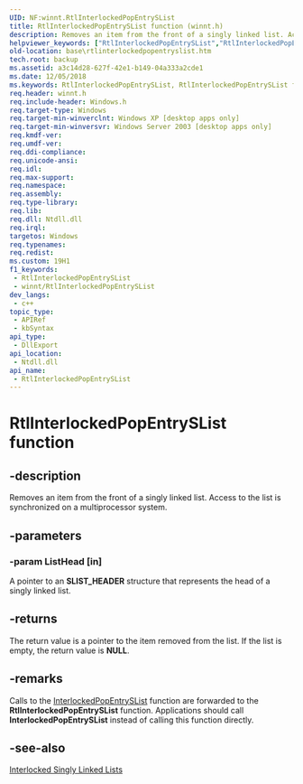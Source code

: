 ```yaml
---
UID: NF:winnt.RtlInterlockedPopEntrySList
title: RtlInterlockedPopEntrySList function (winnt.h)
description: Removes an item from the front of a singly linked list. Access to the list is synchronized on a multiprocessor system.
helpviewer_keywords: ["RtlInterlockedPopEntrySList","RtlInterlockedPopEntrySList function","base.rtlinterlockedpopentryslist","winnt/RtlInterlockedPopEntrySList"]
old-location: base\rtlinterlockedpopentryslist.htm
tech.root: backup
ms.assetid: a3c14d28-627f-42e1-b149-04a333a2cde1
ms.date: 12/05/2018
ms.keywords: RtlInterlockedPopEntrySList, RtlInterlockedPopEntrySList function, base.rtlinterlockedpopentryslist, winnt/RtlInterlockedPopEntrySList
req.header: winnt.h
req.include-header: Windows.h
req.target-type: Windows
req.target-min-winverclnt: Windows XP [desktop apps only]
req.target-min-winversvr: Windows Server 2003 [desktop apps only]
req.kmdf-ver: 
req.umdf-ver: 
req.ddi-compliance: 
req.unicode-ansi: 
req.idl: 
req.max-support: 
req.namespace: 
req.assembly: 
req.type-library: 
req.lib: 
req.dll: Ntdll.dll
req.irql: 
targetos: Windows
req.typenames: 
req.redist: 
ms.custom: 19H1
f1_keywords:
 - RtlInterlockedPopEntrySList
 - winnt/RtlInterlockedPopEntrySList
dev_langs:
 - c++
topic_type:
 - APIRef
 - kbSyntax
api_type:
 - DllExport
api_location:
 - Ntdll.dll
api_name:
 - RtlInterlockedPopEntrySList
---
```


# RtlInterlockedPopEntrySList function


## -description

Removes an item from the front of a singly linked list. Access to the list is synchronized on a multiprocessor system.

## -parameters

### -param ListHead [in]

A pointer to an <b>SLIST_HEADER</b> structure that represents the head of a singly linked list.

## -returns

The return value is a pointer to the item removed from the list. If the list is empty, the return value is <b>NULL</b>.

## -remarks

Calls to the <a href="https://docs.microsoft.com/windows/desktop/api/interlockedapi/nf-interlockedapi-interlockedpopentryslist">InterlockedPopEntrySList</a> function are forwarded to the <b>RtlInterlockedPopEntrySList</b> function. Applications should call <b>InterlockedPopEntrySList</b> instead of calling this function directly.

## -see-also

<a href="https://docs.microsoft.com/windows/desktop/Sync/interlocked-singly-linked-lists">Interlocked Singly Linked Lists</a>

